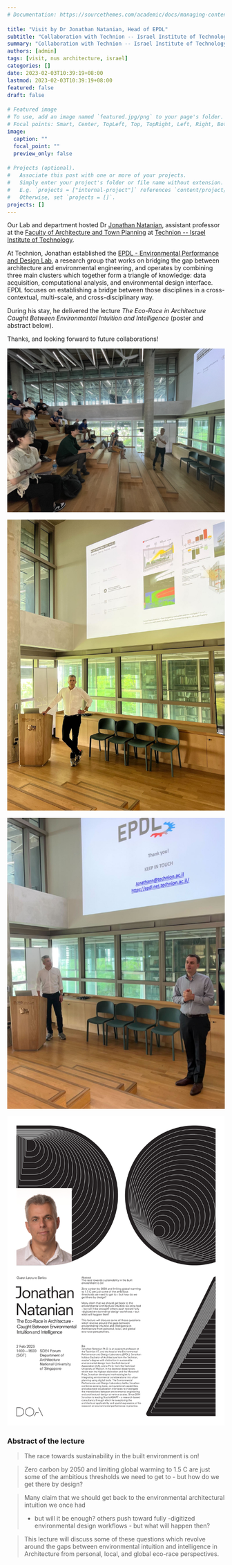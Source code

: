 ```yaml
---
# Documentation: https://sourcethemes.com/academic/docs/managing-content/

title: "Visit by Dr Jonathan Natanian, Head of EPDL"
subtitle: "Collaboration with Technion -- Israel Institute of Technology."
summary: "Collaboration with Technion -- Israel Institute of Technology."
authors: [admin]
tags: [visit, nus architecture, israel]
categories: []
date: 2023-02-03T10:39:19+08:00
lastmod: 2023-02-03T10:39:19+08:00
featured: false
draft: false

# Featured image
# To use, add an image named `featured.jpg/png` to your page's folder.
# Focal points: Smart, Center, TopLeft, Top, TopRight, Left, Right, BottomLeft, Bottom, BottomRight.
image:
  caption: ""
  focal_point: ""
  preview_only: false

# Projects (optional).
#   Associate this post with one or more of your projects.
#   Simply enter your project's folder or file name without extension.
#   E.g. `projects = ["internal-project"]` references `content/project/deep-learning/index.md`.
#   Otherwise, set `projects = []`.
projects: []
---
```


Our Lab and department hosted Dr [Jonathan Natanian](https://jonathann.net.technion.ac.il), assistant professor at the [Faculty of Architecture and Town Planning](https://architecture.technion.ac.il) at [Technion -- Israel Institute of Technology](http://www.technion.ac.il/en/).

At Technion, Jonathan established the [EPDL - Environmental Performance and Design Lab](https://epdl.net.technion.ac.il), a research group that works on bridging the gap between architecture and environmental engineering, and operates by combining three main clusters which together form a triangle of knowledge: data acquisition, computational analysis, and environmental design interface.
EPDL focuses on establishing a bridge between those disciplines in a cross-contextual, multi-scale, and cross-disciplinary way.

During his stay, he delivered the lecture _The Eco-Race in Architecture Caught Between Environmental Intuition and Intelligence_ (poster and abstract below).

Thanks, and looking forward to future collaborations!


![](2.jpg)

![](3.jpg)

![](4.jpg)

![](poster.png)

### Abstract of the lecture

> The race towards sustainability in the built
> environment is on!

> Zero carbon by 2050 and limiting global warming
> to 1.5 C are just some of the ambitious
> thresholds we need to get to - but how do we
> get there by design?

> Many claim that we should get back to the
> environmental architectural intuition we once had
> - but will it be enough? others push toward fully
> -digitized environmental design workflows - but
> what will happen then?

> This lecture will discuss some of these questions
> which revolve around the gaps between
> environmental intuition and intelligence in
> Architecture from personal, local, and global
> eco-race perspectives.
